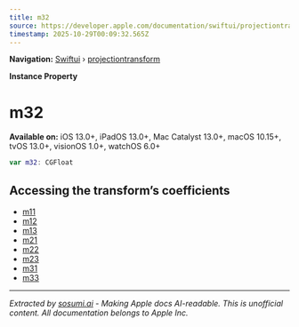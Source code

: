 ```yaml
---
title: m32
source: https://developer.apple.com/documentation/swiftui/projectiontransform/m32
timestamp: 2025-10-29T00:09:32.565Z
---
```


**Navigation:** [Swiftui](/documentation/swiftui) › [projectiontransform](/documentation/swiftui/projectiontransform)

**Instance Property**

# m32

**Available on:** iOS 13.0+, iPadOS 13.0+, Mac Catalyst 13.0+, macOS 10.15+, tvOS 13.0+, visionOS 1.0+, watchOS 6.0+

```swift
var m32: CGFloat
```

## Accessing the transform’s coefficients

- [m11](/documentation/swiftui/projectiontransform/m11)
- [m12](/documentation/swiftui/projectiontransform/m12)
- [m13](/documentation/swiftui/projectiontransform/m13)
- [m21](/documentation/swiftui/projectiontransform/m21)
- [m22](/documentation/swiftui/projectiontransform/m22)
- [m23](/documentation/swiftui/projectiontransform/m23)
- [m31](/documentation/swiftui/projectiontransform/m31)
- [m33](/documentation/swiftui/projectiontransform/m33)

---

*Extracted by [sosumi.ai](https://sosumi.ai) - Making Apple docs AI-readable.*
*This is unofficial content. All documentation belongs to Apple Inc.*
